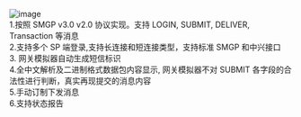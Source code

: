 ![image](/Admin/pic/200551162962.gif)   
1.按照 SMGP v3.0 v2.0 协议实现。支持 LOGIN, SUBMIT, DELIVER, Transaction 等消息  
2.支持多个 SP 端登录,支持长连接和短连接类型，支持标准 SMGP 和中兴接口  
3. 网关模拟器自动生成短信标识  
4.全中文解析及二进制格式数据包内容显示, 网关模拟器不对 SUBMIT 各字段的合法性进行判断，真实再现提交的消息内容  
5.手动订制下发消息  
6.支持状态报告
